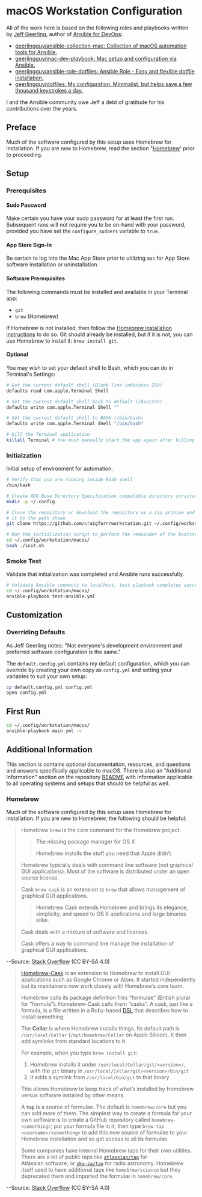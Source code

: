 # macOS Workstation Configuration

All of the work here is based on the following roles and playbooks written by [Jeff Geerling](https://www.jeffgeerling.com/), author of [Ansible for DevOps](https://www.ansiblefordevops.com/):

- [geerlingguy/ansible-collection-mac: Collection of macOS automation tools for Ansible.](https://github.com/geerlingguy/ansible-collection-mac)
- [geerlingguy/mac-dev-playbook: Mac setup and configuration via Ansible.](https://github.com/geerlingguy/mac-dev-playbook)
- [geerlingguy/ansible-role-dotfiles: Ansible Role - Easy and flexible dotfile installation.](https://github.com/geerlingguy/ansible-role-dotfiles)
- [geerlingguy/dotfiles: My configuration. Minimalist, but helps save a few thousand keystrokes a day.](https://github.com/geerlingguy/dotfiles)

I and the Ansible community owe Jeff a debt of gratitude for his contributions over the years.

## Preface

Much of the software configured by this setup uses Homebrew for installation. If you are new to Homebrew, read the section "[Homebrew](#Homebrew)' prior to proceeding.

## Setup

### Prerequisites

#### Sudo Password

Make certain you have your sudo password for at least the first run.  Subsequent runs will not require you to be on-hand with your password, provided you have set the `configure_sudoers` variable to `true`.

#### App Store Sign-In

Be certain to log into the Mac App Store prior to utilizing `mas` for App Store software installation or uninstallation.

#### Software Prerequisites

The following commands must be installed and available in your Terminal app:

- `git`
- `brew` (Homebrew)

If Homebrew is not installed, then follow the [Homebrew installation instructions](https://brew.sh/) to do so. Git should already be installed, but if it is not, you can use Homebrew to install it: `brew install git`.

#### Optional

You may wish to set your default shell to Bash, which you can do in Terminal's Settings:

```zsh
# Get the current default shell (Blank line indicates ZSH)
defaults read com.apple.Terminal Shell

# Set the current default shell back to default (/bin/zsh)
defaults write com.apple.Terminal Shell ""

# Set the current default shell to BASH (/bin/bash)
defaults write com.apple.Terminal Shell "/bin/bash"

# Kill the Terminal application
killall Terminal # You must manually start the app again after killing it here
```

### Initialzation

Initial setup of environment for automation.

```bash
# Verify that you are running inside Bash shell
/bin/bash

# Create XDG Base Directory Specification compatible directory structure
mkdir -p ~/.config

# Clone the repository or download the repository as a zip archive and extract
# it to the path shown
git clone https://github.com/craigforr/workstation.git ~/.config/workstation

# Run the initialization script to perform the remainder of the bootstrapping
cd ~/.config/workstation/macos/
bash ./init.sh
```

### Smoke Test

Validate that initialization was completed and Ansible runs successfully.
```bash
# Validate Ansible connects to localhost, test playbook completes successfully
cd ~/.config/workstation/macos/
ansible-playbook test-ansible.yml
```

## Customization

### Overriding Defaults

As Jeff Geerling notes: "Not everyone's development environment and preferred software configuration is the same."

The `default.config.yml` contains my default configuration, which you can override by creating your own copy as `config.yml` and setting your variables to suit your own setup:

```bash
cp default.config.yml config.yml
open config.yml
```

## First Run

```bash
cd ~/.config/workstation/macos/
ansible-playbook main.yml -v
```

## Additional Information

This section is contains optional documentation, resources, and questions and answers specifically applicable to macOS. There is also an "Additional Information" section on the repository [README](../README.md) with information applicable to all operating systems and setups that should be helpful as well.

### Homebrew

Much of the software configured by this setup uses Homebrew for installation. If you are new to Homebrew, the following should be helpful:

> Homebrew
> `brew` is the core command for the Homebrew project.
>
> > The missing package manager for OS X
> >
> > Homebrew installs the stuff you need that Apple didn’t.
>
> Homebrew typically deals with command line software (not graphical GUI applications). Most of the software is distributed under an open source license.
>
> Cask
> `brew cask` is an extension to `brew` that allows management of graphical GUI applications.
>
> > Homebrew Cask extends Homebrew and brings its elegance, simplicity, and speed to OS X applications and large binaries alike.
>
> Cask deals with a mixture of software and licenses.
>
> Cask offers a way to command line manage the installation of graphical GUI applications.

--Source: [Stack Overflow](<https://stackoverflow.com/a/53075995/366727>) (CC BY-SA 4.0)

> [Homebrew-Cask](https://caskroom.github.io/) is an extension to Homebrew to install GUI applications such as Google Chrome or Atom. It started independently but its maintainers now work closely with Homebrew’s core team.
>
> Homebrew calls its package definition files “formulae” (British plural for “formula”). Homebrew-Cask calls them “casks”. A cask, just like a formula, is a file written in a Ruby-based [DSL](https://en.wikipedia.org/wiki/Domain-specific_language) that describes how to install something.
>
> The **Cellar** is where Homebrew installs things. Its default path is `/usr/local/Cellar` (`/opt/homebrew/Cellar` on Apple Silicon). It then add symlinks from standard locations to it.
>
> For example, when you type `brew install git`:
>
> 1. Homebrew installs it under `/usr/local/Cellar/git/<version>/`, with the `git` binary in `/usr/local/Cellar/git/<version>/bin/git`
> 2. It adds a symlink from `/usr/local/bin/git` to that binary
>
> This allows Homebrew to keep track of what’s installed by Homebrew versus software installed by other means.
>
> A **`tap`** is a source of formulae. The default is `homebrew/core` but you can add more of them. The simplest way to create a formula for your own software is to create a GitHub repository called `homebrew-<something>`; put your formula file in it; then type `brew tap <username>/<something>` to add this new source of formulae to your Homebrew installation and so get access to all its formulae.
>
> Some companies have internal Homebrew taps for their own utilities. There are a lot of public taps like [`atlassian/tap`](https://github.com/atlassian/homebrew-tap) for Atlassian software, or [`ska-sa/tap`](https://github.com/ska-sa/homebrew-tap) for radio astronomy. Homebrew itself used to have additional taps like `homebrew/science` but they deprecated them and imported the formulæ in `homebrew/core`.

--Source: [Stack Overflow](<https://stackoverflow.com/a/46423275/366727>) (CC BY-SA 4.0)


<!-- EOF -->
